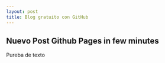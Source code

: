 ```yaml
---
layout: post
title: Blog gratuito con GitHub
---
```

## Nuevo Post Github Pages in few minutes
Pureba de texto
